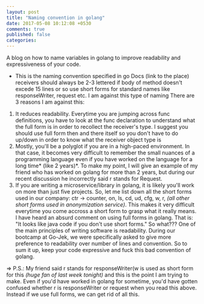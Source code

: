 ```yaml
---
layout: post
title: "Naming convention in golang"
date: 2017-05-08 10:12:08 +0530
comments: true
published: false
categories: 
---
```

A blog on how to name variables in golang to improve readability and expressiveness of your code.

- This is the naming convention specified in go Docs (link to the place)
receivers should always be 2-3 lettered if body of method doesn't excede 15 lines or so
use short forms for standard names like responseWriter, request etc.
I am against this type of naming
There are 3 reasons I am against this:
1. It reduces readability. Everytime you are jumping across func definitions, you have to look at the func declaration to understand what the full form is in order to recollect the receiver's type. I suggest you should use full form then and there itself so you don't have to do up/down in order to know what the receiver object type is
2. Mostly, you'll be a polyglot if you are in a high-paced environment. In that case, it becomes very difficult to remember the small nuances of a programming language even if you have worked on the language for a long time* (like 2 years)*. To make my point, I will give an example of my friend who has worked on golang for more than 2 years, but during our recent discussion he incorrectly said r stands for Request. 
3. If you are writing a microservice/library in golang, it is likely you'll work on more than just five projects. So, let me list down all the short forms used in our company: ctr -> counter, on, ls, cd, ud, cfg, w, r, *(all other short forms used in anonymization service)*. This makes it very difficult everytime you come accross a short form to grasp what it really means.
I have heard an absurd comment on using full forms in golang. That is: "It looks like java code if you don't use short forms." So what??? One of the main principles of writing software is readability. During our bootcamp at Go-Jek, we were specifically asked to give more preference to readability over number of lines and convention.
So to sum it up, keep your code expressive and fuck this bad convention of golang.


=> P.S.: My friend said r stands for responseWriter(w is used as short form for this *(huge fan of last week tonight)* and this is the point I am trying to make. Even if you'd have worked in golang for sometime, you'd have gotten confused whether r is responseWriter or request when you read this above. Instead if we use full forms, we can get rid of all this.
